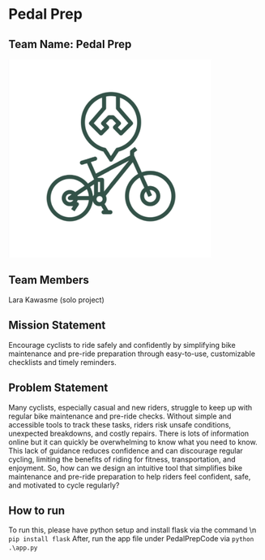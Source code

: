 # Pedal Prep

## Team Name:  Pedal Prep
<img src="images/logo.png" alt="Pedal Prep Logo" width="400">

## Team Members  
Lara Kawasme (solo project)

## Mission Statement  
Encourage cyclists to ride safely and confidently by simplifying bike maintenance and pre-ride preparation through easy-to-use, customizable checklists and timely reminders.

## Problem Statement  
Many cyclists, especially casual and new riders, struggle to keep up with regular bike maintenance and pre-ride checks. Without simple and accessible tools to track these tasks, riders risk unsafe conditions, unexpected breakdowns, and costly repairs. There is lots of information online but it can quickly be overwhelming to know what you need to know. This lack of guidance reduces confidence and can discourage regular cycling, limiting the benefits of riding for fitness, transportation, and enjoyment.
So, how can we design an intuitive tool that simplifies bike maintenance and pre-ride preparation to help riders feel confident, safe, and motivated to cycle regularly?

## How to run
To run this, please have python setup and install flask via the command \n
`pip install flask` 
After, run the app file under PedalPrepCode via 
`python .\app.py`